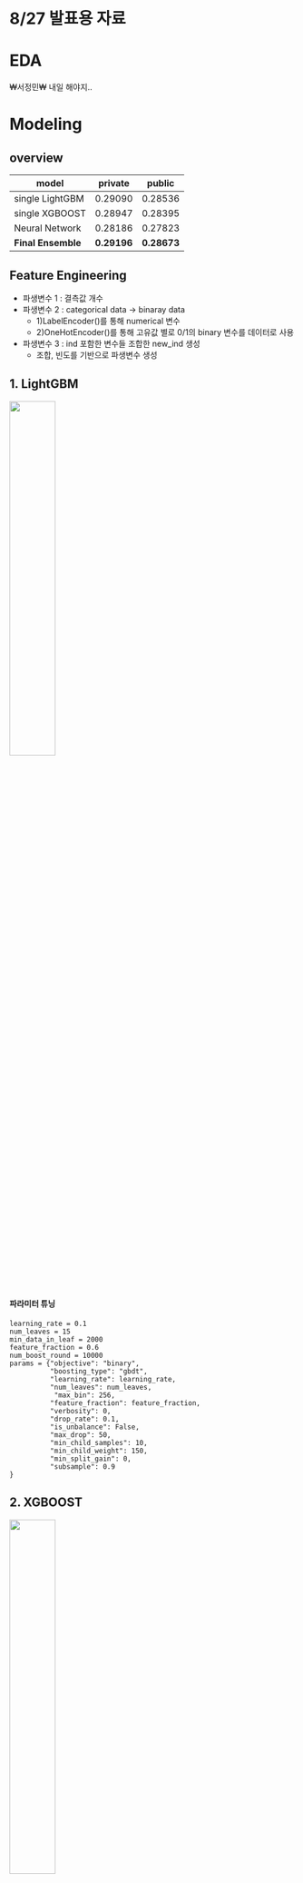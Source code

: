 # 8/27 발표용 자료

# EDA
₩서정민₩
내일 해야지..

# Modeling
## overview

|model|private|public|
|-----|-------|--------|
|single LightGBM|0.29090| 0.28536|
|single XGBOOST|0.28947|0.28395|
|Neural Network|0.28186|0.27823|
|**Final Ensemble**|**0.29196**|**0.28673**|

## Feature Engineering
- 파생변수 1 : 결측값 개수
- 파생변수 2 : categorical data -> binaray data
  - 1)LabelEncoder()를 통해 numerical 변수
  - 2)OneHotEncoder()를 통해 고유값 별로 0/1의 binary 변수를 데이터로 사용
- 파생변수 3 : ind 포함한 변수들 조합한 new_ind 생성
  - 조합, 빈도를 기반으로 파생변수 생성
  
## 1. LightGBM

<img src="https://user-images.githubusercontent.com/61506233/91308489-4d17f280-e7ea-11ea-8b5d-c07b0b2c6bc6.png" width="40%">

#### 파라미터 튜닝
```
learning_rate = 0.1
num_leaves = 15
min_data_in_leaf = 2000
feature_fraction = 0.6
num_boost_round = 10000
params = {"objective": "binary",
          "boosting_type": "gbdt", 
          "learning_rate": learning_rate,
          "num_leaves": num_leaves,
           "max_bin": 256,
          "feature_fraction": feature_fraction,
          "verbosity": 0,
          "drop_rate": 0.1,
          "is_unbalance": False,
          "max_drop": 50,
          "min_child_samples": 10,
          "min_child_weight": 150,
          "min_split_gain": 0,
          "subsample": 0.9
}
```

## 2. XGBOOST

<img src="https://user-images.githubusercontent.com/61506233/91308541-61f48600-e7ea-11ea-9840-4c0efbc9ed2d.png" width="40%">

#### 파라미터 튜닝
```
 params = {'eta' : 0.025,
                'gamma' : 9,
                'max_depth' : 6,
                'reg_lambda' : 1.2,
                'colsample_bytree' : 1.0,
                'min_child_weight' : 10,
                'reg_alpha' : 8,
                'scale_pos_weight' : 1.6,
                'subsample' : 0.7,
                'eval_metric' : 'auc',
                'objective' : 'binary:logistic',
                'seed' : 2017,
                'silent' : False,
                'tree_method' : 'gpu_hist'
           }
```


#### Stratified K-FOLD 내부 교차검증

<img src="https://user-images.githubusercontent.com/61506233/91283490-a15cab80-e7c5-11ea-9774-0c762ac6074b.png" width="70%">

- 데이터가 편향되어있기때문에 단순 K-FOLD 교차검증을 사용하면 성능평가가 잘 되지 않을 수 있어 Stratified K-FOLD 내부 교차검증을 수행하였다.
- 총 16번의 seed 값으로 학습을 돌려, 평균 값을 최종 예측 결과물로 사용
- 시드값이 많을 수록 랜덤 요소로 인한 분산을 줄일 수 있음
                
## 3. Entity Embedding & Neural Network

- 데이터 셋이 neural-network에 적합하지 않다는 분석도 처음에는 나왔지만, 상위권의 지원자들이 NN 모델을 만들었기 때문에 이 과정을 진행했습니다. 
- 이 nn 모델은 entity embedding 기술을 사용했습니다. 여기서 entity embedding 은 수가 많은 변수들의 집합을 다루는데 사용되는 새로운 기법입니다. 
- 이 기법은 이번 미니 프로젝트에 적합하다고 볼수 가 있는데요. car 모델을 살펴보면 104개의 카테고리가 있는데, 이런 경우에 entity embedding을 사용한다고 합니다. 
- entity embedding 은 word embedding 과 비슷한 목적을 갖고 있다고 이해할 수 있습니다. 

## 4. Ensemble
### 1) Stacking
lightgbm 모델3개와 xgboost를 스태킹하여 메타데이터 생성, 최종 메타 모델로는 LogisticRegression을 사용하였다.

### 사용한 전처리
1. calc 피처 삭제 
2. null값 많은 피처 삭제 

3. ps_cal_11_cat 피처 Mean Encoding 수행 : 

  -Mean Encoding이란?

 0,1 또는 임의의 숫자로 카테고리 변수를 표현하는 것이 아니라, 평균값을 이용하여 카테고리 변수를 더 의미있게 표현하고자하는 방법
   (모든 피처를 Mean Encoding하여 적용한 결과 오히려 정확도가 감소)

4. 다운샘플링 : 0,1값을 가지는 training data를 같은 개수로 맞춘 것이 아니라, 1의 비율이 전체 데이터의 0.1이 되도록 다운샘플링하였다.
               기존 training data에서 0의 비율이 1보다 압도적으로 높으므로 기존의 불균형한 분포를 유지하기 위해 위와 같이 다운샘플링한 것 같다. 

5. 카테고리 피처 더미 변수로 변환

### 모델
개별 모델들의 예측 결과로 새로운 학습데이터와 테스트데이터를 생성,
최종 스태킹 모델에 학습시킨다.

지니계수로는 2*auc-1 사용 (discussion)

~~
### 2) 가중평균
~~
